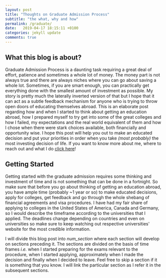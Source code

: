 ```yaml
---
layout: post
title: "Thoughts on Graduate Admission Process"
subtitle: "the what, why and how"
permalink: /graduate/
date:   2019-04-17 18:15:11 +0100
categories: jekyll update
comments: true
---
```


## What this blog is about?

Graduate Admission Process is a daunting task requiring a great deal of effort, patience and sometimes a whole lot of money. The money part is not always true and there are always niches where you can go about saving a whole lot. Sometimes, if you are smart enough, you can practically get everything done with the smallest amount of investment as possible. My story is pretty much the laterally inverted version of that but I hope that it can act as a subtle feedback mechanism for anyone who is trying to throw open doors of educating themselves abroad. This is an elaborate post regarding how and when I started to think about getting an education abroad, how I prepared myself to try get into some of the great colleges and how I failed, my expectations and the real world equivalent of them and how I chose when there were stark choices available, both financially and opportunity wise. I hope this post will help you out to make an educated decision and put your priorities in order when you take *(most probably)* the most investing decision of life. If you want to know more about me, where to reach out and what I do [click here](https://najeeb97khan.github.io/about/)!

## Getting Started

Getting started with the graduate admission requires some thinking and investment of time and is not something that can be done in a fortnight. So make sure that before you go about thinking of getting an education abroad, you have ample time (probably ~1 year or so) to make educated decisions, apply for colleges, get feedback and go through the whole shebang of financial agreements and visa procedures. I have had my fair share of applying to colleges in the United States of America, Canada and Germany, so I would describe the timeframe according to the universities that I applied. The deadlines change depending on countries and even on universities so make sure to keep watching out respective universities' website for the most credible information.

I will divide this blog post into *num_section* where each section will develop on sections preceding it. The sections are divided on the basis of time frames *i.e.* when I started preparing for the exams relevant to the procedure, when I started applying, approximately when I made the decision and finally when I decided to leave. Feel free to skip a section if it is something that you know. I will link the particular section as I refer it in the subsequent sections.



